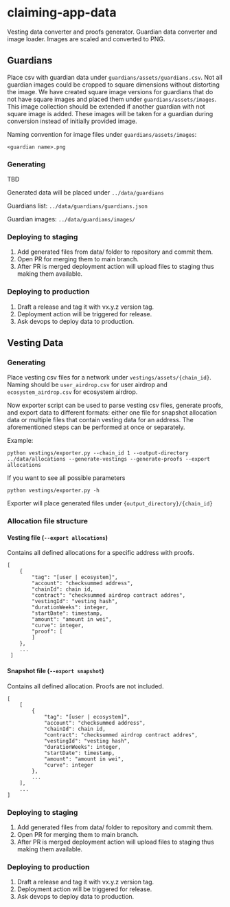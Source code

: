 # claiming-app-data
Vesting data converter and proofs generator.
Guardian data converter and image loader. Images are scaled and converted to PNG.

## Guardians

Place csv with guardian data under `guardians/assets/guardians.csv`.
Not all guardian images could be cropped to square dimensions without distorting the image. We have created square image versions for guardians that do not have square images and placed them under
`guardians/assets/images`. This image collection should be extended if another guardian with not square image is added. These images will be taken for a guardian during conversion instead of initially provided image.

Naming convention for image files under `guardians/assets/images`:
```
<guardian name>.png
```

### Generating
TBD

Generated data will be placed under `../data/guardians`

Guardians list: `../data/guardians/guardians.json`

Guardian images: `../data/guardians/images/`

### Deploying to staging

1. Add generated files from data/ folder to repository and commit them.
2. Open PR for merging them to main branch.
3. After PR is merged deployment action will upload files to staging thus making them available.

### Deploying to production

1. Draft a release and tag it with vx.y.z version tag. 
2. Deployment action will be triggered for release.
3. Ask devops to deploy data to production.



## Vesting Data

### Generating

Place vesting csv files for a network under `vestings/assets/{chain_id}`. 
Naming should be `user_airdrop.csv` for user airdrop and `ecosystem_airdrop.csv` for ecosystem airdrop.

Now exporter script can be used to parse vesting csv files, generate proofs, and export data to different formats: either one file for snapshot allocation data or multiple files that contain vesting data for an address. The aforementioned steps can be performed at once or separately.

Example:
```
python vestings/exporter.py --chain_id 1 --output-directory ../data/allocations --generate-vestings --generate-proofs --export allocations
```

If you want to see all possible parameters 
```
python vestings/exporter.py -h
```

Exporter will place generated files under `{output_directory}/{chain_id}`

### Allocation file structure

#### Vesting file (`--export allocations`)
Contains all defined allocations for a specific address with proofs.
```
[
    {
        "tag": "[user | ecosystem]",
        "account": "checksummed address",
        "chainId": chain id,
        "contract": "checksummed airdrop contract addres",
        "vestingId": "vesting hash",
        "durationWeeks": integer,
        "startDate": timestamp,
        "amount": "amount in wei",
        "curve": integer,
        "proof": [
        ]
    },
    ...
 ]
```

#### Snapshot file (`--export snapshot`)
Contains all defined allocation. Proofs are not included.
```
[
    [
        {
            "tag": "[user | ecosystem]",
            "account": "checksummed address",
            "chainId": chain id,
            "contract": "checksummed airdrop contract addres",
            "vestingId": "vesting hash",
            "durationWeeks": integer,
            "startDate": timestamp,
            "amount": "amount in wei",
            "curve": integer 
        },
        ...
    ],
    ...
]
```

### Deploying to staging

1. Add generated files from data/ folder to repository and commit them.
2. Open PR for merging them to main branch.
3. After PR is merged deployment action will upload files to staging thus making them available.

### Deploying to production

1. Draft a release and tag it with vx.y.z version tag. 
2. Deployment action will be triggered for release.
3. Ask devops to deploy data to production.
